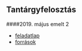 Tantárgyfelosztás
---
####2019. május emelt 2
- [feladatlap](https://www.oktatas.hu/bin/content/dload/erettsegi/feladatok_2019tavasz_emelt/e_infma_19maj_fl.pdf)
- [források](https://www.oktatas.hu/bin/content/dload/erettsegi/feladatok_2019tavasz_emelt/e_infmafor_19maj_fl.zip)